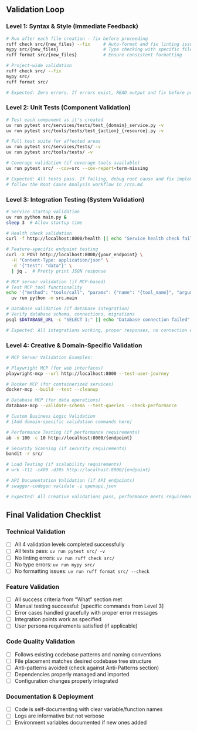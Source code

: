 ## Validation Loop

### Level 1: Syntax & Style (Immediate Feedback)

```bash
# Run after each file creation - fix before proceeding
ruff check src/{new_files} --fix     # Auto-format and fix linting issues
mypy src/{new_files}                 # Type checking with specific files
ruff format src/{new_files}          # Ensure consistent formatting

# Project-wide validation
ruff check src/ --fix
mypy src/
ruff format src/

# Expected: Zero errors. If errors exist, READ output and fix before proceeding.
```

### Level 2: Unit Tests (Component Validation)

```bash
# Test each component as it's created
uv run pytest src/services/tests/test_{domain}_service.py -v
uv run pytest src/tools/tests/test_{action}_{resource}.py -v

# Full test suite for affected areas
uv run pytest src/services/tests/ -v
uv run pytest src/tools/tests/ -v

# Coverage validation (if coverage tools available)
uv run pytest src/ --cov=src --cov-report=term-missing

# Expected: All tests pass. If failing, debug root cause and fix implementation.
# follow the Root Cause Analysis workflow in /rca.md
```

### Level 3: Integration Testing (System Validation)

```bash
# Service startup validation
uv run python main.py &
sleep 3  # Allow startup time

# Health check validation
curl -f http://localhost:8000/health || echo "Service health check failed"

# Feature-specific endpoint testing
curl -X POST http://localhost:8000/{your_endpoint} \
  -H "Content-Type: application/json" \
  -d '{"test": "data"}' \
  | jq .  # Pretty print JSON response

# MCP server validation (if MCP-based)
# Test MCP tool functionality
echo '{"method": "tools/call", "params": {"name": "{tool_name}", "arguments": {}}}' | \
  uv run python -m src.main

# Database validation (if database integration)
# Verify database schema, connections, migrations
psql $DATABASE_URL -c "SELECT 1;" || echo "Database connection failed"

# Expected: All integrations working, proper responses, no connection errors
```

### Level 4: Creative & Domain-Specific Validation

```bash
# MCP Server Validation Examples:

# Playwright MCP (for web interfaces)
playwright-mcp --url http://localhost:8000 --test-user-journey

# Docker MCP (for containerized services)
docker-mcp --build --test --cleanup

# Database MCP (for data operations)
database-mcp --validate-schema --test-queries --check-performance

# Custom Business Logic Validation
# [Add domain-specific validation commands here]

# Performance Testing (if performance requirements)
ab -n 100 -c 10 http://localhost:8000/{endpoint}

# Security Scanning (if security requirements)
bandit -r src/

# Load Testing (if scalability requirements)
# wrk -t12 -c400 -d30s http://localhost:8000/{endpoint}

# API Documentation Validation (if API endpoints)
# swagger-codegen validate -i openapi.json

# Expected: All creative validations pass, performance meets requirements
```

## Final Validation Checklist

### Technical Validation

- [ ] All 4 validation levels completed successfully
- [ ] All tests pass: `uv run pytest src/ -v`
- [ ] No linting errors: `uv run ruff check src/`
- [ ] No type errors: `uv run mypy src/`
- [ ] No formatting issues: `uv run ruff format src/ --check`

### Feature Validation

- [ ] All success criteria from "What" section met
- [ ] Manual testing successful: [specific commands from Level 3]
- [ ] Error cases handled gracefully with proper error messages
- [ ] Integration points work as specified
- [ ] User persona requirements satisfied (if applicable)

### Code Quality Validation

- [ ] Follows existing codebase patterns and naming conventions
- [ ] File placement matches desired codebase tree structure
- [ ] Anti-patterns avoided (check against Anti-Patterns section)
- [ ] Dependencies properly managed and imported
- [ ] Configuration changes properly integrated

### Documentation & Deployment

- [ ] Code is self-documenting with clear variable/function names
- [ ] Logs are informative but not verbose
- [ ] Environment variables documented if new ones added
